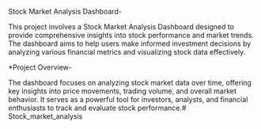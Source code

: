 Stock Market Analysis Dashboard-

  This project involves a Stock Market Analysis Dashboard designed to provide comprehensive insights into stock performance and market trends. The dashboard aims to help users make informed investment decisions by analyzing various financial metrics and visualizing stock data effectively.
  
*Project Overview-

  The dashboard focuses on analyzing stock market data over time, offering key insights into price movements, trading volume, and overall market behavior. It serves as a powerful tool for investors, analysts, and financial enthusiasts to track and evaluate stock performance.# Stock_market_analysis
